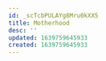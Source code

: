 ```yaml
---
id: _scTcbPULAYg8Mru0kXX5
title: Motherhood
desc: ''
updated: 1639759645933
created: 1639759645933
---
```


